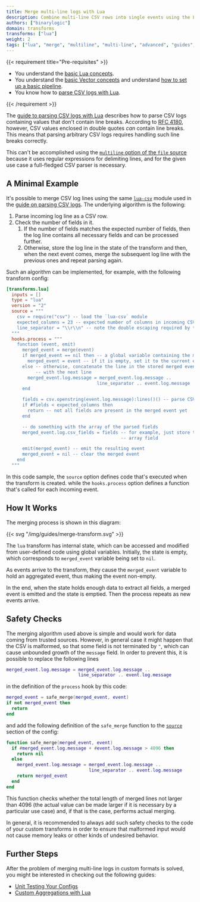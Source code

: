 ```yaml
---
title: Merge multi-line logs with Lua
description: Combine multi-line CSV rows into single events using the Lua transform
authors: ["binarylogic"]
domain: transforms
transforms: ["lua"]
weight: 2
tags: ["lua", "merge", "multiline", "multi-line", "advanced", "guides", "guide"]
---
```


{{< requirement title="Pre-requisites" >}}

* You understand the [basic Lua concepts][docs.transforms.lua].
* You understand the [basic Vector concepts][docs.about.concepts] and understand [how to set up a basic pipeline][docs.setup.quickstart].
* You know how to [parse CSV logs with Lua][guides.parsing-csv-logs-with-lua].

[docs.about.concepts]: /docs/introduction/concepts
[docs.setup.quickstart]: /docs/setup/quickstart
[docs.transforms.lua]: /docs/reference/configuration/transforms/lua
[guides.parsing-csv-logs-with-lua]: /guides/advanced/parsing-csv-logs-with-lua
{{< /requirement >}}

The [guide to parsing CSV logs with Lua][guides.parsing-csv-logs-with-lua] describes how to parse CSV logs containing
values that don't contain line breaks. According to [RFC 4180][urls.rfc_4180], however, CSV values enclosed in double
quotes *can* contain line breaks. This means that parsing arbitrary CSV logs requires handling such line breaks
correctly.

This can't be accomplished using the [`multiline` option of the `file` source][docs.sources.file#multiline] because it uses regular expressions for delimiting lines, and for the given use case a full-fledged CSV parser is necessary.

## A Minimal Example

It's possible to merge CSV log lines using the same [`lua-csv`][urls.lua_csv_repo] module used
in the [guide on parsing CSV logs][guides.parsing-csv-logs-with-lua]. The underlying algorithm is the following:

1. Parse incoming log line as a CSV row.
2. Check the number of fields in it.
   1. If the number of fields matches the expected number of fields,
      then the log line contains all necessary fields and can be
      processed further.
   2. Otherwise, store the log line in the state of the transform and
      then, when the next event comes, merge the subsequent log line
      with the previous ones and repeat parsing again.

Such an algorithm can be implemented, for example, with the following transform config:

```toml title="vector.toml"
[transforms.lua]
  inputs = []
  type = "lua"
  version = "2"
  source = """
    csv = require("csv") -- load the `lua-csv` module
    expected_columns = 23 -- expected number of columns in incoming CSV lines
    line_separator = "\\r\\n" -- note the double escaping required by the TOML format
  """
  hooks.process = """
    function (event, emit)
      merged_event = merge(event)
      if merged_event == nil then -- a global variable containing the merged event
        merged_event = event -- if it is empty, set it to the current event
      else -- otherwise, concatenate the line in the stored merged event
           -- with the next line
        merged_event.log.message = merged_event.log.message ..
                                  line_separator .. event.log.message
      end

      fields = csv.openstring(event.log.message):lines()() -- parse CSV
      if #fields < expected_columns then
        return -- not all fields are present in the merged event yet
      end

      -- do something with the array of the parsed fields
      merged_event.log.csv_fields = fields -- for example, just store them in an
                                           -- array field

      emit(merged_event) -- emit the resulting event
      merged_event = nil -- clear the merged event
    end
  """
```

In this code sample, the `source` option defines code that's executed when the transform is created.
while the `hooks.process` option defines a function that's called for each incoming event.

## How It Works

The merging process is shown in this diagram:

{{< svg "/img/guides/merge-transform.svg" >}}

The `lua` transform has internal state, which can be accessed and modified from user-defined code
using global variables. Initially, the state is empty, which corresponds to `merged_event` variable
being set to `nil`.

As events arrive to the transform, they cause the `merged_event` variable to hold an aggregated
event, thus making the event non-empty.

In the end, when the state holds enough data to extract all fields, a merged event is emitted and
the state is emptied. Then the process repeats as new events arrive.

## Safety Checks

The merging algorithm used above is simple and would work for data coming from trusted sources. However,
in general case it might happen that the CSV is malformed, so that some field is not terminated by `"`,
which can cause unbounded growth of the `message` field. In order to prevent this, it is possible to replace
the following lines

```lua
merged_event.log.message = merged_event.log.message ..
                           line_separator .. event.log.message
```

in the definition of the `process` hook by this code:

```lua
merged_event = safe_merge(merged_event, event)
if not merged_event then
  return
end
```

and add the following definition of the `safe_merge` function to the [`source`][docs.transforms.lua#source]
section of the config:

```lua
function safe_merge(merged_event, event)
  if #merged_event.log.message + #event.log.message > 4096 then
    return nil
  else
    merged_event.log.message = merged_event.log.message ..
                               line_separator .. event.log.message
    return merged_event
  end
end
```

This function checks whether the total length of merged lines not larger than 4096 (the actual value can be made
larger if it is necessary by a particular use case) and, if that is the case, performs actual merging.

In general, it is recommended to always add such safety checks to the code of your custom transforms in order to
ensure that malformed input would not cause memory leaks or other kinds of undesired behavior.

## Further Steps

After the problem of merging multi-line logs in custom formats is solved, you might be interested
in checking out the following guides:

* [Unit Testing Your Configs][guides.unit-testing]
* [Custom Aggregations with Lua][guides.advanced.custom-aggregations-with-lua]

[docs.about.concepts]: /docs/introduction/concepts/
[docs.setup.quickstart]: /docs/setup/quickstart/
[docs.sources.file#multiline]: /docs/reference/configuration/sources/file/#multiline
[docs.transforms.lua#source]: /docs/reference/configuration/transforms/lua/#source
[docs.transforms.lua]: /docs/reference/configuration/transforms/lua/
[guides.advanced.custom-aggregations-with-lua]: /guides/advanced/custom-aggregations-with-lua/
[guides.parsing-csv-logs-with-lua]: /guides/advanced/parsing-csv-logs-with-lua/
[guides.unit-testing]: /guides/level-up/unit-testing/
[urls.lua_csv_repo]: https://github.com/geoffleyland/lua-csv
[urls.rfc_4180]: https://tools.ietf.org/html/rfc4180
